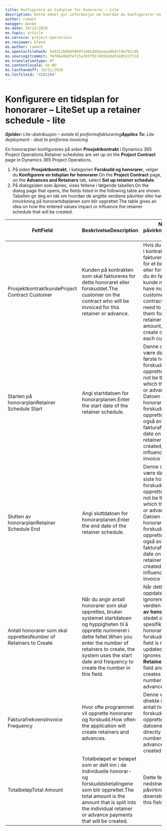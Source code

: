 ```yaml
---
title: Konfigurere en tidsplan for honorarer – Lite
description: Dette emnet gir informasjon om hvordan du konfigurerer en honorarplan i Project Operations.
author: rumant
manager: Annbe
ms.date: 10/22/2020
ms.topic: article
ms.service: project-operations
ms.reviewer: kfend
ms.author: rumant
ms.openlocfilehash: 5e0312b89d9969f140146b6aaaa9bdcfde702c0b
ms.sourcegitcommit: f6f86e80dfef15a7b5f9174b55dddf410522f7c8
ms.translationtype: HT
ms.contentlocale: nb-NO
ms.lasthandoff: 10/31/2020
ms.locfileid: "4181284"
---
```

# <a name="set-up-a-retainer-schedule---lite"></a><span data-ttu-id="b24e2-103">Konfigurere en tidsplan for honorarer – Lite</span><span class="sxs-lookup"><span data-stu-id="b24e2-103">Set up a retainer schedule - lite</span></span>

<span data-ttu-id="b24e2-104">_**Gjelder:** Lite-distribusjon – avtale til proformafakturering_</span><span class="sxs-lookup"><span data-stu-id="b24e2-104">_**Applies To:** Lite deployment - deal to proforma invoicing_</span></span>

<span data-ttu-id="b24e2-105">En honorarplan konfigureres på siden **Prosjektkontrakt** i Dynamics 365 Project Operations.</span><span class="sxs-lookup"><span data-stu-id="b24e2-105">Retainer schedules are set up on the **Project Contract** page in Dynamics 365 Project Operations.</span></span>

1. <span data-ttu-id="b24e2-106">På siden **Prosjektkontrakt**, i kategorien **Forskudd og honorarer**, velger du **Konfigurere en tidsplan for honorarer**.</span><span class="sxs-lookup"><span data-stu-id="b24e2-106">On the **Project Contract** page, on the **Advances and Retainers** tab, select **Set up retainer schedule**.</span></span>
2. <span data-ttu-id="b24e2-107">På dialogsiden som åpnes, vises feltene i følgende tabellen.</span><span class="sxs-lookup"><span data-stu-id="b24e2-107">On the dialog page that opens, the fields listed in the following table are shown.</span></span> <span data-ttu-id="b24e2-108">Tabellen gir deg en idé om hvordan de angitte verdiene påvirker eller har innvirkning på honorartidsplanen som blir opprettet.</span><span class="sxs-lookup"><span data-stu-id="b24e2-108">The table gives an idea on how the entered values impact or influence the retainer schedule that will be created.</span></span>

| <span data-ttu-id="b24e2-109">Felt</span><span class="sxs-lookup"><span data-stu-id="b24e2-109">Field</span></span> | <span data-ttu-id="b24e2-110">Beskrivelse</span><span class="sxs-lookup"><span data-stu-id="b24e2-110">Description</span></span> | <span data-ttu-id="b24e2-111">Nedstrøms påvirkning</span><span class="sxs-lookup"><span data-stu-id="b24e2-111">Downstream impact</span></span> |
| --- | --- | --- |
| <span data-ttu-id="b24e2-112">Prosjektkontraktkunde</span><span class="sxs-lookup"><span data-stu-id="b24e2-112">Project Contract Customer</span></span> | <span data-ttu-id="b24e2-113">Kunden på kontrakten som skal faktureres for dette honoraret eller forskuddet.</span><span class="sxs-lookup"><span data-stu-id="b24e2-113">The customer on the contract who will be invoiced for this retainer or advance.</span></span> | <span data-ttu-id="b24e2-114">Hvis du har flere kunder i kontrakten og må fakturere hver av dem for et bestemt honorar eller forskudd, oppretter du én faktura for hver kunde manuelt.</span><span class="sxs-lookup"><span data-stu-id="b24e2-114">If you have multiple customers on the contract, and if you need to invoice each of them for a specific retainer or advance amount, manually create one invoice for each customer.</span></span> |
| <span data-ttu-id="b24e2-115">Starten på honorarplan</span><span class="sxs-lookup"><span data-stu-id="b24e2-115">Retainer Schedule Start</span></span> | <span data-ttu-id="b24e2-116">Angi startdatoen for honorarplanen.</span><span class="sxs-lookup"><span data-stu-id="b24e2-116">Enter the start date of the retainer schedule.</span></span> | <span data-ttu-id="b24e2-117">Denne datoen kan ikke være datoen da det første honoraret eller forskuddet ble opprettet.</span><span class="sxs-lookup"><span data-stu-id="b24e2-117">This date may not be the date on which the first retainer or advance is created.</span></span> <span data-ttu-id="b24e2-118">Datoen da det første honoraret eller forskuddet ble opprettet, påvirkes også av fakturafrekvensen.</span><span class="sxs-lookup"><span data-stu-id="b24e2-118">The date on which the first retainer or advance is created, is also influenced by the invoice frequency.</span></span> |
| <span data-ttu-id="b24e2-119">Slutten av honorarplan</span><span class="sxs-lookup"><span data-stu-id="b24e2-119">Retainer Schedule End</span></span> | <span data-ttu-id="b24e2-120">Angi sluttdatoen for honorarplanen.</span><span class="sxs-lookup"><span data-stu-id="b24e2-120">Enter the end date of the retainer schedule.</span></span> | <span data-ttu-id="b24e2-121">Denne datoen kan ikke være datoen da det siste honoraret eller forskuddet ble opprettet.</span><span class="sxs-lookup"><span data-stu-id="b24e2-121">This date may not be the date on which the last retainer or advance is created.</span></span> <span data-ttu-id="b24e2-122">Datoen da det siste honoraret eller forskuddet ble opprettet, påvirkes også av fakturafrekvensen.</span><span class="sxs-lookup"><span data-stu-id="b24e2-122">The date on which the last retainer or advance is created is also influenced by the invoice frequency.</span></span> |
| <span data-ttu-id="b24e2-123">Antall honorarer som skal opprettes</span><span class="sxs-lookup"><span data-stu-id="b24e2-123">Number of Retainers to Create</span></span> | <span data-ttu-id="b24e2-124">Når du angir antall honorarer som skal opprettes, bruker systemet startdatoen og hyppigheten til å opprette nummeret i dette feltet.</span><span class="sxs-lookup"><span data-stu-id="b24e2-124">When you enter the number of retainers to create, the system uses the start date and frequency to create the number in this field.</span></span> | <span data-ttu-id="b24e2-125">Når dette feltet oppdateres manuelt, ignorerer systemet verdien i feltet **Slutten av honorarplan**, og i stedet opprettes det spesifikke antallet honorarer eller forskudd.</span><span class="sxs-lookup"><span data-stu-id="b24e2-125">When this field is manually updated, the system ignores the value in the **Retainer Schedule End** field and instead creates the specific number of retainers or advances.</span></span> |
| <span data-ttu-id="b24e2-126">Fakturafrekvens</span><span class="sxs-lookup"><span data-stu-id="b24e2-126">Invoice Frequency</span></span> | <span data-ttu-id="b24e2-127">Hvor ofte programmet vil opprette honorarer og forskudd.</span><span class="sxs-lookup"><span data-stu-id="b24e2-127">How often the application will create retainers and advances.</span></span> | <span data-ttu-id="b24e2-128">Denne verdien har direkte innvirkning på antall honorarer og forskudd og de opprettede datoene.</span><span class="sxs-lookup"><span data-stu-id="b24e2-128">This value directly influences the number of retainers and advances and the created dates.</span></span> |
| <span data-ttu-id="b24e2-129">Totalbeløp</span><span class="sxs-lookup"><span data-stu-id="b24e2-129">Total Amount</span></span> | <span data-ttu-id="b24e2-130">Totalbeløpet er beløpet som er delt inn i de individuelle honorar- og forskuddsbetalingene som blir opprettet.</span><span class="sxs-lookup"><span data-stu-id="b24e2-130">The total amount is the amount that is split into the individual retainer or advance payments that will be created.</span></span> | <span data-ttu-id="b24e2-131">Dette feltet har ingen nedstrøms påvirkning.</span><span class="sxs-lookup"><span data-stu-id="b24e2-131">There's no downstream impact for this field.</span></span> |
